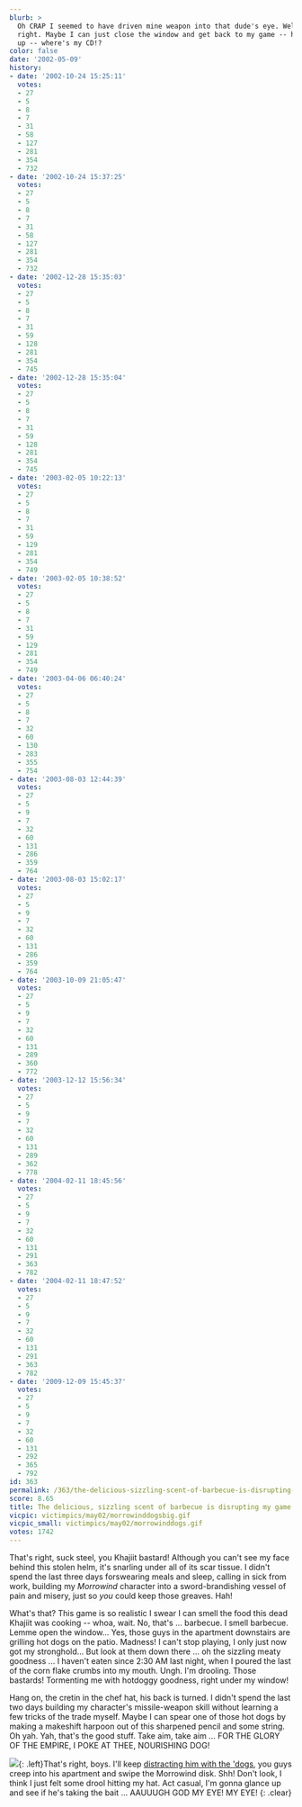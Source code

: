 ```yaml
---
blurb: >
  Oh CRAP I seemed to have driven mine weapon into that dude's eye. Well, serves him
  right. Maybe I can just close the window and get back to my game -- hang on -- hold
  up -- where's my CD!?
color: false
date: '2002-05-09'
history:
- date: '2002-10-24 15:25:11'
  votes:
  - 27
  - 5
  - 8
  - 7
  - 31
  - 58
  - 127
  - 281
  - 354
  - 732
- date: '2002-10-24 15:37:25'
  votes:
  - 27
  - 5
  - 8
  - 7
  - 31
  - 58
  - 127
  - 281
  - 354
  - 732
- date: '2002-12-28 15:35:03'
  votes:
  - 27
  - 5
  - 8
  - 7
  - 31
  - 59
  - 128
  - 281
  - 354
  - 745
- date: '2002-12-28 15:35:04'
  votes:
  - 27
  - 5
  - 8
  - 7
  - 31
  - 59
  - 128
  - 281
  - 354
  - 745
- date: '2003-02-05 10:22:13'
  votes:
  - 27
  - 5
  - 8
  - 7
  - 31
  - 59
  - 129
  - 281
  - 354
  - 749
- date: '2003-02-05 10:38:52'
  votes:
  - 27
  - 5
  - 8
  - 7
  - 31
  - 59
  - 129
  - 281
  - 354
  - 749
- date: '2003-04-06 06:40:24'
  votes:
  - 27
  - 5
  - 8
  - 7
  - 32
  - 60
  - 130
  - 283
  - 355
  - 754
- date: '2003-08-03 12:44:39'
  votes:
  - 27
  - 5
  - 9
  - 7
  - 32
  - 60
  - 131
  - 286
  - 359
  - 764
- date: '2003-08-03 15:02:17'
  votes:
  - 27
  - 5
  - 9
  - 7
  - 32
  - 60
  - 131
  - 286
  - 359
  - 764
- date: '2003-10-09 21:05:47'
  votes:
  - 27
  - 5
  - 9
  - 7
  - 32
  - 60
  - 131
  - 289
  - 360
  - 772
- date: '2003-12-12 15:56:34'
  votes:
  - 27
  - 5
  - 9
  - 7
  - 32
  - 60
  - 131
  - 289
  - 362
  - 778
- date: '2004-02-11 18:45:56'
  votes:
  - 27
  - 5
  - 9
  - 7
  - 32
  - 60
  - 131
  - 291
  - 363
  - 782
- date: '2004-02-11 18:47:52'
  votes:
  - 27
  - 5
  - 9
  - 7
  - 32
  - 60
  - 131
  - 291
  - 363
  - 782
- date: '2009-12-09 15:45:37'
  votes:
  - 27
  - 5
  - 9
  - 7
  - 32
  - 60
  - 131
  - 292
  - 365
  - 792
id: 363
permalink: /363/the-delicious-sizzling-scent-of-barbecue-is-disrupting-my-game-of-morrowind/
score: 8.65
title: The delicious, sizzling scent of barbecue is disrupting my game of *Morrowind*
vicpic: victimpics/may02/morrowinddogsbig.gif
vicpic_small: victimpics/may02/morrowinddogs.gif
votes: 1742
---
```


That's right, suck steel, you Khajiit bastard! Although you can't see my
face behind this stolen helm, it's snarling under all of its scar
tissue. I didn't spend the last three days forswearing meals and sleep,
calling in sick from work, building my *Morrowind* character into a
sword-brandishing vessel of pain and misery, just so *you* could keep
those greaves. Hah!

What's that? This game is so realistic I swear I can smell the food this
dead Khajiit was cooking -- whoa, wait. No, that's ... barbecue. I smell
barbecue. Lemme open the window... Yes, those guys in the apartment
downstairs are grilling hot dogs on the patio. Madness! I can't stop
playing, I only just now got my stronghold... But look at them down
there ... oh the sizzling meaty goodness ... I haven't eaten since 2:30
AM last night, when I poured the last of the corn flake crumbs into my
mouth. Ungh. I'm drooling. Those bastards! Tormenting me with hotdoggy
goodness, right under my window!

Hang on, the cretin in the chef hat, his back is turned. I didn't spend
the last two days building my character's missile-weapon skill without
learning a few tricks of the trade myself. Maybe I can spear one of
those hot dogs by making a makeshift harpoon out of this sharpened
pencil and some string. Oh yah. Yah, that's the good stuff. Take aim,
take aim ... FOR THE GLORY OF THE EMPIRE, I POKE AT THEE, NOURISHING
DOG!

[![](img/victimpics/thesauce.gif)](%ARTICLE[118]%){: .left}That's right,
boys. I'll keep [distracting him with the 'dogs](%ARTICLE[118]%),
you guys creep into his apartment and swipe the Morrowind disk. Shh!
Don't look, I think I just felt some drool hitting my hat. Act casual,
I'm gonna glance up and see if he's taking the bait ... AAUUUGH GOD MY
EYE! MY EYE!
{: .clear}
